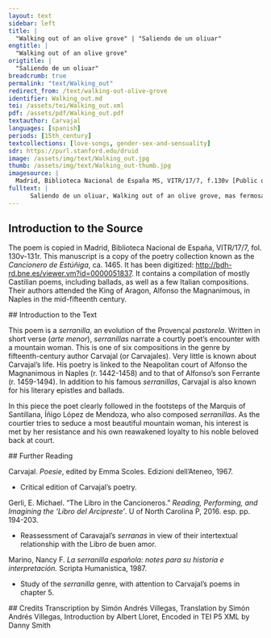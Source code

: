 ```yaml
---
layout: text
sidebar: left
title: |
  "Walking out of an olive grove" | "Saliendo de un oliuar"
engtitle: |
  "Walking out of an olive grove"
origtitle: |
  "Saliendo de un oliuar"
breadcrumb: true
permalink: "text/Walking_out"
redirect_from: /text/walking-out-olive-grove
identifier: Walking_out.md
tei: /assets/tei/Walking_out.xml
pdf: /assets/pdf/Walking_out.pdf
textauthor: Carvajal
languages: [spanish]
periods: [15th_century]
textcollections: [love-songs, gender-sex-and-sensuality]
sdr: https://purl.stanford.edu/druid 
image: /assets/img/text/Walking_out.jpg
thumb: /assets/img/text/Walking_out-thumb.jpg
imagesource: |
  Madrid, Biblioteca Nacional de España MS, VITR/17/7, f.130v [Public domain]
fulltext: |
      Saliendo de un oliuar, Walking out of an olive grove, mas fermosa que arreada, Much prettier than dressed up, vi serrana que tornar I saw a mountain girl who me fiso de mi iornada. Made me come back from my travel. Torneme en su compannia I went back to her company por faldas de una montanna, By the slopes of a mountain, supplicando si’l plasia And I begged if it would please her de mostrarme su cabanna. To show me her hut. Dixo: “Non podeys librar, She said, “You will not succeed, sennor, aquesta uegada, Sir, this time around, que superfluo es demandar For it is useless to demand quien non suele dar nada”. To her who never gives anything.” Si lealtad non me acordara Had loyalty not awaken me, de la mas lynda figura, With her most beautiful face del todo me enamorara I would have completely fallen in love, tanta ui su fermosura. Such was the beauty I saw in her. Dixe: “¿Que quereys mandar, I said, “What can I do for you, sennora, pues soys casada? My lady, since you are married? Que uos non quiero enoiar I do not want to bother you nin offender mi enamorada”. Nor offend my beloved”. Replico: “Yd en buen hora, She replied, “May you farewell; non cures de amar uillana Do not try to love a peasant, pues seruis a tal sennora, For you love such a lady, non troques seda por lana, You should not swap silk for wool, njn querays de mi burlar Or try to fool me, pues sabeys que so enaienada”. For you know well that I am not yours.” Vi serrana que tornar I saw a mountain girl who me fiso de mi iornada. Made me come back from my travel. 
--- 
```

## Introduction to the Source 
<p dir="ltr" id="docs-internal-guid-16cd1481-7fff-9611-d371-0ec7546f1381">The poem is copied in Madrid, Biblioteca Nacional de España, VITR/17/7, fol. 130v-131r. This manuscript is a copy of the poetry collection known as the <em>Cancionero de Estúñiga</em>, ca. 1465. It has been digitized: <a href="http://bdh-rd.bne.es/viewer.vm?id=0000051837">http://bdh-rd.bne.es/viewer.vm?id=0000051837</a>. It contains a compilation of mostly Castilian poems, including ballads, as well as a few Italian compositions. Their authors attended the King of Aragon, Alfonso the Magnanimous, in Naples in the mid-fifteenth century. </p>
## Introduction to the Text 
<p>This poem is a <em>serranilla</em>, an evolution of the Provençal <em>pastorela</em>. Written in short verse (<em>arte menor</em>), <em>serranillas</em> narrate a courtly poet’s encounter with a mountain woman. This is one of six compositions in the genre by fifteenth-century author Carvajal (or Carvajales). Very little is known about Carvajal’s life. His poetry is linked to the Neapolitan court of Alfonso the Magnanimous in Naples (r. 1442-1458) and to that of Alfonso’s son Ferrante (r. 1459-1494). In addition to his famous <em>serranillas</em>, Carvajal is also known for his literary epistles and ballads.</p> <p dir="ltr">In this piece the poet clearly followed in the footsteps of the Marquis of Santillana, Íñigo López de Mendoza, who also composed <em>serranillas</em>. As the courtier tries to seduce a most beautiful mountain woman, his interest is met by her resistance and his own reawakened loyalty to his noble beloved back at court.</p>
## Further Reading 
<p>Carvajal. <em>Poesie</em>, edited by Emma Scoles. Edizioni dell’Ateneo, 1967.</p> <ul> <li>Critical edition of Carvajal’s poetry.</li> </ul> <p>Gerli, E. Michael. “The Libro in the Cancioneros.” <em>Reading, Performing, and Imagining the ‘Libro del Arcipreste’</em>. U of North Carolina P, 2016. esp. pp. 194-203.</p> <ul> <li>Reassessment of Caravajal’s <em>serranas</em> in view of their intertextual relationship with the Libro de buen amor.</li> </ul> <p>Marino, Nancy F. <em>La serranilla española: notes para su historia e interpretación.</em> Scripta Humanistica, 1987.</p> <ul> <li>Study of the <em>serranilla</em> genre, with attention to Carvajal’s poems in chapter 5.</li> </ul>
## Credits
Transcription by Simón Andrés Villegas, Translation by Simón Andrés Villegas, Introduction by Albert Lloret, Encoded in TEI P5 XML by Danny Smith
